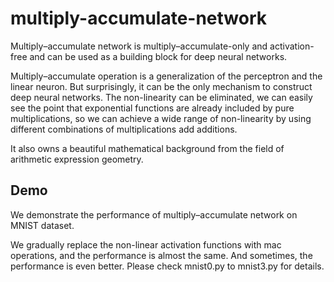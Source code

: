 # multiply-accumulate-network

Multiply–accumulate network is multiply–accumulate-only and activation-free and can be used as a building block for deep
neural networks.

Multiply–accumulate operation is a generalization of the perceptron and the linear neuron. But surprisingly,
it can be the only mechanism to construct deep neural networks. The non-linearity can be eliminated, 
we can easily see the point that exponential functions are already included by pure multiplications,
so we can achieve a wide range of non-linearity by using different combinations of multiplications add additions.

It also owns a beautiful mathematical background from the field of arithmetic expression geometry.

## Demo

We demonstrate the performance of multiply–accumulate network on MNIST dataset.

We gradually replace the non-linear activation functions with mac operations, and the performance is almost the same.
And sometimes, the performance is even better. Please check mnist0.py to mnist3.py for details.


